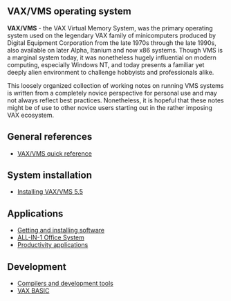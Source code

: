VAX/VMS operating system 
------------------------

**VAX/VMS** - the VAX Virtual Memory System, was the primary operating system
used on the legendary VAX family of minicomputers produced by Digital Equipment
Corporation from the late 1970s through the late 1990s, also available on later 
Alpha, Itanium and now x86 systems. Though VMS is a marginal system today, it
was nonetheless hugely influential on modern computing, especially Windows NT,
and today presents a familiar yet deeply alien environment to challenge
hobbyists and professionals alike.

This loosely organized collection of working notes on running VMS systems is
written from a completely novice perspective for personal use and may not
always reflect best practices. Nonetheless, it is hopeful that these notes
might be of use to other novice users starting out in the rather imposing
VAX ecosystem.

## General references 

* [VAX/VMS quick reference](000-quickref.md)

## System installation

* [Installing VAX/VMS 5.5](010-install.md)

## Applications

* [Getting and installing software](020-software.md)
* [ALL-IN-1 Office System](021-allin1.md)
* [Productivity applications](022-productivity.md)

## Development

* [Compilers and development tools](031-development.md)
* [VAX BASIC](032-basic.md)
